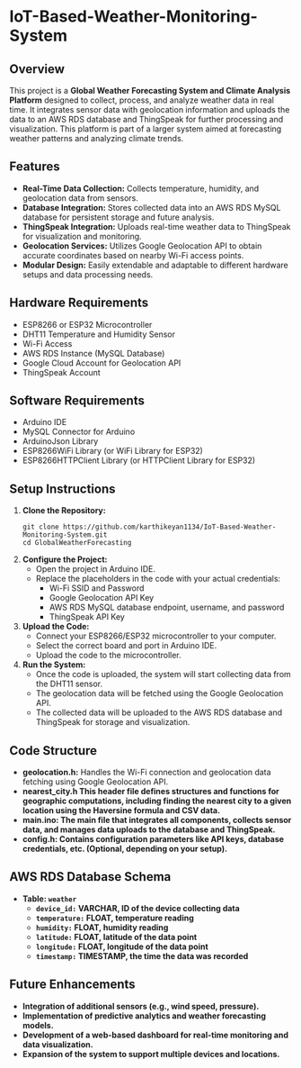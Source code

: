 ﻿# IoT-Based-Weather-Monitoring-System

## Overview

This project is a **Global Weather Forecasting System and Climate Analysis Platform** designed to collect, process, and analyze weather data in real time. It integrates sensor data with geolocation information and uploads the data to an AWS RDS database and ThingSpeak for further processing and visualization. This platform is part of a larger system aimed at forecasting weather patterns and analyzing climate trends.

## Features

<ul>
  <li><strong>Real-Time Data Collection:</strong> Collects temperature, humidity, and geolocation data from sensors.</li>
  <li><strong>Database Integration:</strong> Stores collected data into an AWS RDS MySQL database for persistent storage and future analysis.</li>
  <li><strong>ThingSpeak Integration:</strong> Uploads real-time weather data to ThingSpeak for visualization and monitoring.</li>
  <li><strong>Geolocation Services:</strong> Utilizes Google Geolocation API to obtain accurate coordinates based on nearby Wi-Fi access points.</li>
  <li><strong>Modular Design:</strong> Easily extendable and adaptable to different hardware setups and data processing needs.</li>
</ul>

## Hardware Requirements

<ul>
  <li>ESP8266 or ESP32 Microcontroller</li>
  <li>DHT11 Temperature and Humidity Sensor</li>
  <li>Wi-Fi Access</li>
  <li>AWS RDS Instance (MySQL Database)</li>
  <li>Google Cloud Account for Geolocation API</li>
  <li>ThingSpeak Account</li>
</ul>

## Software Requirements

<ul>
  <li>Arduino IDE</li>
  <li>MySQL Connector for Arduino</li>
  <li>ArduinoJson Library</li>
  <li>ESP8266WiFi Library (or WiFi Library for ESP32)</li>
  <li>ESP8266HTTPClient Library (or HTTPClient Library for ESP32)</li>
</ul>

## Setup Instructions

<ol>
  <li><strong>Clone the Repository:</strong>
    <pre><code>git clone https://github.com/karthikeyan1134/IoT-Based-Weather-Monitoring-System.git
cd GlobalWeatherForecasting</code></pre>
  </li>
  <li><strong>Configure the Project:</strong>
    <ul>
      <li>Open the project in Arduino IDE.</li>
      <li>Replace the placeholders in the code with your actual credentials:
        <ul>
          <li>Wi-Fi SSID and Password</li>
          <li>Google Geolocation API Key</li>
          <li>AWS RDS MySQL database endpoint, username, and password</li>
          <li>ThingSpeak API Key</li>
        </ul>
      </li>
    </ul>
  </li>
  <li><strong>Upload the Code:</strong>
    <ul>
      <li>Connect your ESP8266/ESP32 microcontroller to your computer.</li>
      <li>Select the correct board and port in Arduino IDE.</li>
      <li>Upload the code to the microcontroller.</li>
    </ul>
  </li>
  <li><strong>Run the System:</strong>
    <ul>
      <li>Once the code is uploaded, the system will start collecting data from the DHT11 sensor.</li>
      <li>The geolocation data will be fetched using the Google Geolocation API.</li>
      <li>The collected data will be uploaded to the AWS RDS database and ThingSpeak for storage and visualization.</li>
    </ul>
  </li>
</ol>

## Code Structure

<ul>
  <li><strong>geolocation.h:</strong> Handles the Wi-Fi connection and geolocation data fetching using Google Geolocation API.</li>
  <li><strong>nearest_city.h<strong> This header file defines structures and functions for geographic computations, including finding the nearest city to a given location using the Haversine formula and CSV data.</li>
  <li><strong>main.ino:</strong> The main file that integrates all components, collects sensor data, and manages data uploads to the database and ThingSpeak.</li>
  <li><strong>config.h:</strong> Contains configuration parameters like API keys, database credentials, etc. (Optional, depending on your setup).</li>
</ul>

## AWS RDS Database Schema

<ul>
  <li><strong>Table:</strong> <code>weather</code>
    <ul>
      <li><code>device_id:</code> VARCHAR, ID of the device collecting data</li>
      <li><code>temperature:</code> FLOAT, temperature reading</li>
      <li><code>humidity:</code> FLOAT, humidity reading</li>
      <li><code>latitude:</code> FLOAT, latitude of the data point</li>
      <li><code>longitude:</code> FLOAT, longitude of the data point</li>
      <li><code>timestamp:</code> TIMESTAMP, the time the data was recorded</li>
    </ul>
  </li>
</ul>

## Future Enhancements

<ul>
  <li>Integration of additional sensors (e.g., wind speed, pressure).</li>
  <li>Implementation of predictive analytics and weather forecasting models.</li>
  <li>Development of a web-based dashboard for real-time monitoring and data visualization.</li>
  <li>Expansion of the system to support multiple devices and locations.</li>
</ul>

<!--
## Contributing

Contributions are welcome! Please fork this repository and submit a pull request to contribute to the project.

## License

This project is licensed under the In License - see the <a href="LICENSE">LICENSE</a> file for details.
-->

